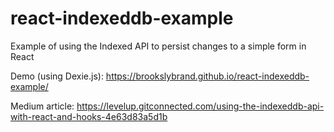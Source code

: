 # react-indexeddb-example
Example of using the Indexed API to persist changes to a simple form in React

Demo (using Dexie.js): https://brookslybrand.github.io/react-indexeddb-example/

Medium article: https://levelup.gitconnected.com/using-the-indexeddb-api-with-react-and-hooks-4e63d83a5d1b
